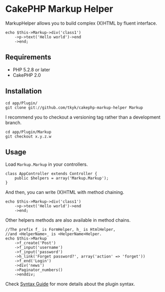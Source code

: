# CakePHP Markup Helper

MarkupHelper allows you to build complex (X)HTML by fluent interface.

    echo $this->Markup->div('class1')
		->p->text('Hello world')->end
		->end;

## Requirements

-  PHP 5.2.8 or later
-  CakePHP 2.0

## Installation

    cd app/Plugin/
    git clone git://github.com/tkyk/cakephp-markup-helper Markup

I recommend you to checkout a versioning tag rather than a development branch.

	cd app/Plugin/Markup
	git checkout x.y.z.w

## Usage

Load `Markup.Markup` in your controllers.

    class AppController extends Controller {
		public $helpers = array('Markup.Markup');
    }

And then, you can write (X)HTML with method chaining.

    echo $this->Markup->div('class1')
		->p->text('Hello world')->end
		->end;

Other helpers methods are also available in method chains.

	//The prefix f_ is FormHelper, h_ is HtmlHelper,
	//and <HelperName>_ is <HelperName>Helper.
    echo $this->Markup
		->f_create('Post')
		->f_input('username')
		->f_input('password')
		->h_link('Forget password?', array('action' => 'forget'))
		->f_end('Login')
		->div('news')
		->Paginator_numbers()
		->enddiv;

Check [Syntax Guide](http://wiki.github.com/tkyk/cakephp-markup-helper/syntax-guide) for more details about the plugin syntax.

